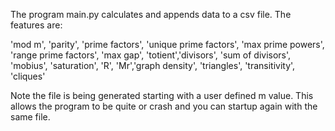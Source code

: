 The program main.py calculates and appends data to a csv file. The features are:

'mod m', 'parity', 'prime factors', 'unique prime factors', 'max prime powers', 'range prime factors', 'max gap', 'totient','divisors', 'sum of divisors', 'mobius', 'saturation', 'R', 'Mr','graph density', 'triangles', 'transitivity', 'cliques'
                           
Note the file is being generated starting with a user defined m value. This allows the program to be quite or crash and you can startup again with the same file.                        
